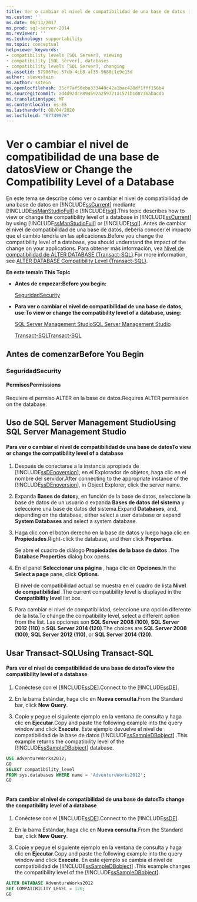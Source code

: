 ```yaml
---
title: Ver o cambiar el nivel de compatibilidad de una base de datos | Microsoft Docs
ms.custom: ''
ms.date: 06/13/2017
ms.prod: sql-server-2014
ms.reviewer: ''
ms.technology: supportability
ms.topic: conceptual
helpviewer_keywords:
- compatibility levels [SQL Server], viewing
- compatibility [SQL Server], databases
- compatibility levels [SQL Server], changing
ms.assetid: 579867ec-57cb-4cb8-af35-9688c1e9e15d
author: stevestein
ms.author: sstein
ms.openlocfilehash: 35cf7af50eba333440c42a1bac428df1fff156b4
ms.sourcegitcommit: ad4d92dce894592a259721a1571b1d8736abacdb
ms.translationtype: MT
ms.contentlocale: es-ES
ms.lasthandoff: 08/04/2020
ms.locfileid: "87749978"
---
```

# <a name="view-or-change-the-compatibility-level-of-a-database"></a><span data-ttu-id="c0356-102">Ver o cambiar el nivel de compatibilidad de una base de datos</span><span class="sxs-lookup"><span data-stu-id="c0356-102">View or Change the Compatibility Level of a Database</span></span>
  <span data-ttu-id="c0356-103">En este tema se describe cómo ver o cambiar el nivel de compatibilidad de una base de datos en [!INCLUDE[ssCurrent](../../includes/sscurrent-md.md)] mediante [!INCLUDE[ssManStudioFull](../../includes/ssmanstudiofull-md.md)] o [!INCLUDE[tsql](../../includes/tsql-md.md)].</span><span class="sxs-lookup"><span data-stu-id="c0356-103">This topic describes how to view or change the compatibility level of a database in [!INCLUDE[ssCurrent](../../includes/sscurrent-md.md)] by using [!INCLUDE[ssManStudioFull](../../includes/ssmanstudiofull-md.md)] or [!INCLUDE[tsql](../../includes/tsql-md.md)].</span></span> <span data-ttu-id="c0356-104">Antes de cambiar el nivel de compatibilidad de una base de datos, debería conocer el impacto que el cambio tendría en las aplicaciones.</span><span class="sxs-lookup"><span data-stu-id="c0356-104">Before you change the compatibility level of a database, you should understand the impact of the change on your applications.</span></span> <span data-ttu-id="c0356-105">Para obtener más información, vea [Nivel de compatibilidad de ALTER DATABASE &#40;Transact-SQL&#41;](/sql/t-sql/statements/alter-database-transact-sql-compatibility-level).</span><span class="sxs-lookup"><span data-stu-id="c0356-105">For more information, see [ALTER DATABASE Compatibility Level &#40;Transact-SQL&#41;](/sql/t-sql/statements/alter-database-transact-sql-compatibility-level).</span></span>  
  
 <span data-ttu-id="c0356-106">**En este tema**</span><span class="sxs-lookup"><span data-stu-id="c0356-106">**In This Topic**</span></span>  
  
-   <span data-ttu-id="c0356-107">**Antes de empezar:**</span><span class="sxs-lookup"><span data-stu-id="c0356-107">**Before you begin:**</span></span>  
  
     [<span data-ttu-id="c0356-108">Seguridad</span><span class="sxs-lookup"><span data-stu-id="c0356-108">Security</span></span>](#Security)  
  
-   <span data-ttu-id="c0356-109">**Para ver o cambiar el nivel de compatibilidad de una base de datos, use:**</span><span class="sxs-lookup"><span data-stu-id="c0356-109">**To view or change the compatibility level of a database, using:**</span></span>  
  
     [<span data-ttu-id="c0356-110">SQL Server Management Studio</span><span class="sxs-lookup"><span data-stu-id="c0356-110">SQL Server Management Studio</span></span>](#SSMSProcedure)  
  
     [<span data-ttu-id="c0356-111">Transact-SQL</span><span class="sxs-lookup"><span data-stu-id="c0356-111">Transact-SQL</span></span>](#TsqlProcedure)  
  
##  <a name="before-you-begin"></a><a name="BeforeYouBegin"></a> <span data-ttu-id="c0356-112">Antes de comenzar</span><span class="sxs-lookup"><span data-stu-id="c0356-112">Before You Begin</span></span>  
  
###  <a name="security"></a><a name="Security"></a> <span data-ttu-id="c0356-113">Seguridad</span><span class="sxs-lookup"><span data-stu-id="c0356-113">Security</span></span>  
  
####  <a name="permissions"></a><a name="Permissions"></a> <span data-ttu-id="c0356-114">Permisos</span><span class="sxs-lookup"><span data-stu-id="c0356-114">Permissions</span></span>  
 <span data-ttu-id="c0356-115">Requiere el permiso ALTER en la base de datos.</span><span class="sxs-lookup"><span data-stu-id="c0356-115">Requires ALTER permission on the database.</span></span>  
  
##  <a name="using-sql-server-management-studio"></a><a name="SSMSProcedure"></a> <span data-ttu-id="c0356-116">Uso de SQL Server Management Studio</span><span class="sxs-lookup"><span data-stu-id="c0356-116">Using SQL Server Management Studio</span></span>  
  
#### <a name="to-view-or-change-the-compatibility-level-of-a-database"></a><span data-ttu-id="c0356-117">Para ver o cambiar el nivel de compatibilidad de una base de datos</span><span class="sxs-lookup"><span data-stu-id="c0356-117">To view or change the compatibility level of a database</span></span>  
  
1.  <span data-ttu-id="c0356-118">Después de conectarse a la instancia apropiada de [!INCLUDE[ssDEnoversion](../../includes/ssdenoversion-md.md)], en el Explorador de objetos, haga clic en el nombre del servidor.</span><span class="sxs-lookup"><span data-stu-id="c0356-118">After connecting to the appropriate instance of the [!INCLUDE[ssDEnoversion](../../includes/ssdenoversion-md.md)], in Object Explorer, click the server name.</span></span>  
  
2.  <span data-ttu-id="c0356-119">Expanda **Bases de datos**y, en función de la base de datos, seleccione la base de datos de un usuario o expanda **Bases de datos del sistema** y seleccione una base de datos del sistema.</span><span class="sxs-lookup"><span data-stu-id="c0356-119">Expand **Databases**, and, depending on the database, either select a user database or expand **System Databases** and select a system database.</span></span>  
  
3.  <span data-ttu-id="c0356-120">Haga clic con el botón derecho en la base de datos y luego haga clic en **Propiedades**.</span><span class="sxs-lookup"><span data-stu-id="c0356-120">Right-click the database, and then click **Properties**.</span></span>  
  
     <span data-ttu-id="c0356-121">Se abre el cuadro de diálogo **Propiedades de la base de datos** .</span><span class="sxs-lookup"><span data-stu-id="c0356-121">The **Database Properties** dialog box opens.</span></span>  
  
4.  <span data-ttu-id="c0356-122">En el panel **Seleccionar una página** , haga clic en **Opciones**.</span><span class="sxs-lookup"><span data-stu-id="c0356-122">In the **Select a page** pane, click **Options**.</span></span>  
  
     <span data-ttu-id="c0356-123">El nivel de compatibilidad actual se muestra en el cuadro de lista **Nivel de compatibilidad** .</span><span class="sxs-lookup"><span data-stu-id="c0356-123">The current compatibility level is displayed in the **Compatibility level** list box.</span></span>  
  
5.  <span data-ttu-id="c0356-124">Para cambiar el nivel de compatibilidad, seleccione una opción diferente de la lista.</span><span class="sxs-lookup"><span data-stu-id="c0356-124">To change the compatibility level, select a different option from the list.</span></span> <span data-ttu-id="c0356-125">Las opciones son **SQL Server 2008 (100)**, **SQL Server 2012 (110)** o **SQL Server 2014 (120)**.</span><span class="sxs-lookup"><span data-stu-id="c0356-125">The choices are **SQL Server 2008 (100)**, **SQL Server 2012 (110)**, or **SQL Server 2014 (120)**.</span></span>  
  
##  <a name="using-transact-sql"></a><a name="TsqlProcedure"></a> <span data-ttu-id="c0356-126">Usar Transact-SQL</span><span class="sxs-lookup"><span data-stu-id="c0356-126">Using Transact-SQL</span></span>  
  
#### <a name="to-view-the-compatibility-level-of-a-database"></a><span data-ttu-id="c0356-127">Para ver el nivel de compatibilidad de una base de datos</span><span class="sxs-lookup"><span data-stu-id="c0356-127">To view the compatibility level of a database</span></span>  
  
1.  <span data-ttu-id="c0356-128">Conéctese con el [!INCLUDE[ssDE](../../includes/ssde-md.md)].</span><span class="sxs-lookup"><span data-stu-id="c0356-128">Connect to the [!INCLUDE[ssDE](../../includes/ssde-md.md)].</span></span>  
  
2.  <span data-ttu-id="c0356-129">En la barra Estándar, haga clic en **Nueva consulta**.</span><span class="sxs-lookup"><span data-stu-id="c0356-129">From the Standard bar, click **New Query**.</span></span>  
  
3.  <span data-ttu-id="c0356-130">Copie y pegue el siguiente ejemplo en la ventana de consulta y haga clic en **Ejecutar**.</span><span class="sxs-lookup"><span data-stu-id="c0356-130">Copy and paste the following example into the query window and click **Execute**.</span></span> <span data-ttu-id="c0356-131">Este ejemplo devuelve el nivel de compatibilidad de la base de datos [!INCLUDE[ssSampleDBobject](../../includes/sssampledbobject-md.md)] .</span><span class="sxs-lookup"><span data-stu-id="c0356-131">This example returns the compatibility level of the [!INCLUDE[ssSampleDBobject](../../includes/sssampledbobject-md.md)] database.</span></span>  
  
```sql  
USE AdventureWorks2012;  
GO  
SELECT compatibility_level  
FROM sys.databases WHERE name = 'AdventureWorks2012';  
GO  
  
```  
  
#### <a name="to-change-the-compatibility-level-of-a-database"></a><span data-ttu-id="c0356-132">Para cambiar el nivel de compatibilidad de una base de datos</span><span class="sxs-lookup"><span data-stu-id="c0356-132">To change the compatibility level of a database</span></span>  
  
1.  <span data-ttu-id="c0356-133">Conéctese con el [!INCLUDE[ssDE](../../includes/ssde-md.md)].</span><span class="sxs-lookup"><span data-stu-id="c0356-133">Connect to the [!INCLUDE[ssDE](../../includes/ssde-md.md)].</span></span>  
  
2.  <span data-ttu-id="c0356-134">En la barra Estándar, haga clic en **Nueva consulta**.</span><span class="sxs-lookup"><span data-stu-id="c0356-134">From the Standard bar, click **New Query**.</span></span>  
  
3.  <span data-ttu-id="c0356-135">Copie y pegue el siguiente ejemplo en la ventana de consulta y haga clic en **Ejecutar**.</span><span class="sxs-lookup"><span data-stu-id="c0356-135">Copy and paste the following example into the query window and click **Execute**.</span></span> <span data-ttu-id="c0356-136">En este ejemplo se cambia el nivel de compatibilidad de [!INCLUDE[ssSampleDBobject](../../includes/sssql14-md.md)] .</span><span class="sxs-lookup"><span data-stu-id="c0356-136">This example changes the compatibility level of the [!INCLUDE[ssSampleDBobject](../../includes/sssql14-md.md)].</span></span>  
  
```sql  
ALTER DATABASE AdventureWorks2012  
SET COMPATIBILITY_LEVEL = 120;  
GO  
```  
  
  
